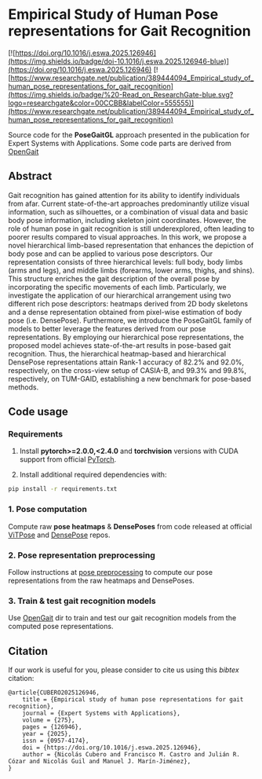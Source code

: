 # Empirical Study of Human Pose representations for Gait Recognition

[![https://doi.org/10.1016/j.eswa.2025.126946](https://img.shields.io/badge/doi-10.1016/j.eswa.2025.126946-blue)](https://doi.org/10.1016/j.eswa.2025.126946)
[![https://www.researchgate.net/publication/389444094_Empirical_study_of_human_pose_representations_for_gait_recognition](https://img.shields.io/badge/%20-Read_on_ResearchGate-blue.svg?logo=researchgate&color=00CCBB&labelColor=555555)](https://www.researchgate.net/publication/389444094_Empirical_study_of_human_pose_representations_for_gait_recognition)

Source code for the **PoseGaitGL** approach presented in the publication for Expert Systems with Applications.
Some code parts are derived from [OpenGait](https://github.com/ShiqiYu/OpenGait)

## Abstract

Gait recognition has gained attention for its ability to identify individuals from afar. Current state-of-the-art approaches predominantly utilize visual information, such as silhouettes, or a combination of visual data and basic body pose information, including skeleton joint coordinates. However, the role of human pose in gait recognition is still underexplored, often leading to poorer results compared to visual approaches. In this work, we propose a novel hierarchical limb-based representation that enhances the depiction of body pose and can be applied to various pose descriptors. Our representation consists of three hierarchical levels: full body, body limbs (arms and legs), and middle limbs (forearms, lower arms, thighs, and shins). This structure enriches the gait description of the overall pose by incorporating the specific movements of each limb. Particularly, we investigate the application of our hierarchical arrangement using two different rich pose descriptors: heatmaps derived from 2D body skeletons and a dense representation obtained from pixel-wise estimation of body pose (i.e. DensePose). Furthermore, we introduce the PoseGaitGL family of models to better leverage the features derived from our pose representations. By employing our hierarchical pose representations, the proposed model achieves state-of-the-art results in pose-based gait recognition. Thus, the hierarchical heatmap-based and hierarchical DensePose representations attain Rank-1 accuracy of 82.2% and 92.0%, respectively, on the cross-view setup of CASIA-B, and 99.3% and 99.8%, respectively, on TUM-GAID, establishing a new benchmark for pose-based methods.

## Code usage

### Requirements

1. Install **pytorch>=2.0.0,<2.4.0** and **torchvision** versions with CUDA support from official [PyTorch](https://pytorch.org/get-started/locally/).

2. Install additional required dependencies with:
```bash
pip install -r requirements.txt
```

### 1. Pose computation

Compute raw **pose heatmaps** & **DensePoses** from code released at official [ViTPose](https://github.com/ViTAE-Transformer/ViTPose) and [DensePose](https://github.com/facebookresearch/Densepose) repos.  

### 2. Pose representation preprocessing

Follow instructions at [pose preprocessing](pose_preprocessing/) to compute our pose representations from the raw heatmaps and DensePoses.

### 3. Train & test gait recognition models

Use [OpenGait](OpenGait/) dir to train and test our gait recognition models from the computed pose representations.

## Citation

If our work is useful for you, please consider to cite us using this *bibtex* citation:

```
@article{CUBERO2025126946,
    title = {Empirical study of human pose representations for gait recognition},
    journal = {Expert Systems with Applications},
    volume = {275},
    pages = {126946},
    year = {2025},
    issn = {0957-4174},
    doi = {https://doi.org/10.1016/j.eswa.2025.126946},
    author = {Nicolás Cubero and Francisco M. Castro and Julián R. Cózar and Nicolás Guil and Manuel J. Marín-Jiménez},
}
```